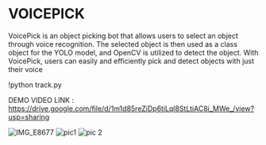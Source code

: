 # VOICEPICK
VoicePick is an  object picking bot that allows users to select an object through voice recognition. The selected object is then used as a class object for the YOLO model, and OpenCV is utilized to detect the object. With VoicePick, users can easily and efficiently pick and detect objects with just their voice

!python track.py

DEMO VIDEO LINK : https://drive.google.com/file/d/1m1d85reZiDp6tiLql8StLtiAC8i_MWe_/view?usp=sharing

![IMG_E8677](https://user-images.githubusercontent.com/98375679/222787108-6b55bf23-cf85-4860-82cf-20d3bbf58540.JPG)
![pic1](https://user-images.githubusercontent.com/98375679/222788061-7548b394-9d70-4074-903e-9eb3c873a43e.png)
![pic 2](https://user-images.githubusercontent.com/98375679/222788084-2f10d572-e71b-4111-9796-7c2cc0047a51.png)

